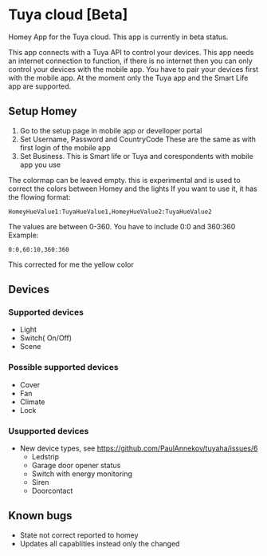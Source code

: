 # Tuya cloud [Beta]

Homey App for the Tuya cloud. This app is currently in beta status.

This app connects with a Tuya API to control your devices. This app needs an internet connection to function, 
if there is no internet then you can only control your devices with the mobile app. 
You have to pair your devices first with the mobile app. At the moment only the Tuya app and the Smart Life app are supported.

## Setup Homey
1. Go to the setup page in mobile app or develloper portal
2. Set Username, Password and CountryCode
   These are the same as with first login of the mobile app
3. Set Business. This is Smart life or Tuya and corespondents with mobile app you use

The colormap can be leaved empty. this is experimental and is used to correct the colors between Homey and the lights
If you want to use it, it has the flowing format: 
```
HomeyHueValue1:TuyaHueValue1,HomeyHueValue2:TuyaHueValue2
```
The values are between 0-360. You have to include 0:0 and 360:360
Example:
```
0:0,60:10,360:360
```
This corrected for me the yellow color

## Devices
### Supported devices
- Light
- Switch( On/Off)
- Scene

### Possible supported devices
- Cover
- Fan
- Climate
- Lock

### Usupported devices
- New device types, see https://github.com/PaulAnnekov/tuyaha/issues/6
	- Ledstrip
	- Garage door opener status
	- Switch with energy monitoring
	- Siren 
	- Doorcontact

## Known bugs
- State not correct reported to homey
- Updates all capablities instead only the changed

